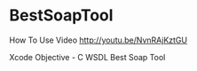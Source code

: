 BestSoapTool
============


How To Use Video
http://youtu.be/NvnRAjKztGU


Xcode Objective - C WSDL Best Soap Tool
